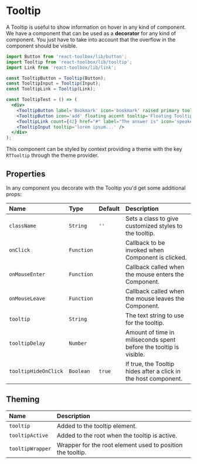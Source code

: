 # Tooltip

A Tooltip is useful to show information on hover in any kind of component. We have a component that can be used as a **decorator** for any kind of component. You just have to take into account that the overflow in the component should be visible.

<!-- example -->
```jsx
import Button from 'react-toolbox/lib/button';
import Tooltip from 'react-toolbox/lib/tooltip';
import Link from 'react-toolbox/lib/link';

const TooltipButton = Tooltip(Button);
const TooltipInput = Tooltip(Input);
const TooltipLink = Tooltip(Link);

const TooltipTest = () => (
  <div>
    <TooltipButton label='Bookmark' icon='bookmark' raised primary tooltip='Bookmark Tooltip' tooltipDelay={1000} />
    <TooltipButton icon='add' floating accent tooltip='Floating Tooltip' />
    <TooltipLink count={42} href="#" label="The answer is" icon='speaker_notes' tooltip='Question - universe?'/>
    <TooltipInput tooltip='lorem ipsum...' />
  </div>
);
```

This component can be styled by context providing a theme with the key `RTTooltip` through the theme provider.

## Properties

In any component you decorate with the Tooltip you'd get some additional props:

| Name                  | Type          | Default       | Description|
|:-----|:-----|:-----|:-----|
| `className`           | `String`      | `''`          | Sets a class to give customized styles to the tooltip.|
| `onClick`             | `Function`    |               | Callback to be invoked when Component is clicked.|
| `onMouseEnter`        | `Function`    |               | Callback called when the mouse enters the Component.|
| `onMouseLeave`        | `Function`    |               | Callback called when the mouse leaves the Component.|
| `tooltip`             | `String`      |               | The text string to use for the tooltip.|
| `tooltipDelay`        | `Number`      |               | Amount of time in miliseconds spent before the tooltip is visible.|
| `tooltipHideOnClick`  | `Boolean`     | `true`        | If true, the Tooltip hides after a click in the host component.|

## Theming

| Name     | Description|
|:---------|:-----------|
| `tooltip` | Added to the tooltip element.|
| `tooltipActive` | Added to the root when the tooltip is active.|
| `tooltipWrapper` | Wrapper for the root element used to position the tooltip.|
